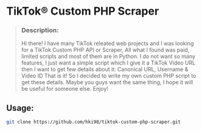 # TikTok® Custom PHP Scraper

> ### Description:
> Hi there! I have many TikTok releated web projects and I was looking for a TikTok Custom PHP API or Scraper, All what I found was paid, limited scripts and most of them are in Python. I do not want so many features, I just want a simple script which I give it a TikTok Video URL then I want to get few details about it: Canonical URL, Username & Video ID That is it!
> So I decided to write my own custom PHP script to get these details.
> Maybe you guys want the same thing, I hope it will be useful for someone else. Enjoy!

## Usage:
```bash
git clone https://github.com/hki98/tiktok-custom-php-scraper.git
```
